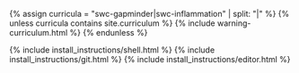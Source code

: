 {% assign curricula = "swc-gapminder|swc-inflammation"  | split: "|" %}
{% unless curricula contains site.curriculum %}
{% include warning-curriculum.html %}
{% endunless %}

{% include install_instructions/shell.html %}
{% include install_instructions/git.html %}
{% include install_instructions/editor.html %}

